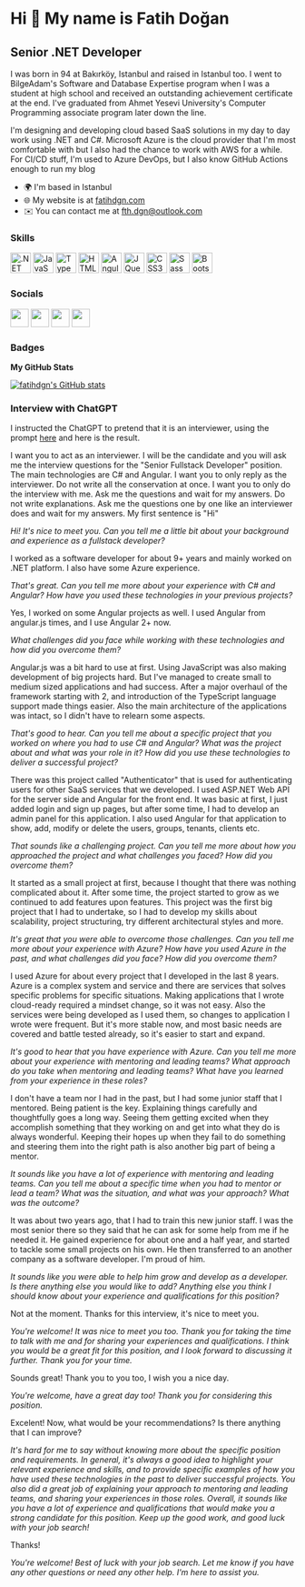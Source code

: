 Hi 👋 My name is Fatih Doğan
============================

Senior .NET Developer
-------------------------------------

I was born in 94 at Bakırköy, Istanbul and raised in Istanbul too. I went to BilgeAdam's Software and Database Expertise program when I was a student at high school and received an outstanding achievement certificate at the end. I've graduated from Ahmet Yesevi University's Computer Programming associate program later down the line. 

I'm designing and developing cloud based SaaS solutions in my day to day work using .NET and C#. Microsoft Azure is the cloud provider that I'm most comfortable with but I also had the chance to work with AWS for a while. For CI/CD stuff, I'm used to Azure DevOps, but I also know GitHub Actions enough to run my blog

* 🌍  I'm based in Istanbul
* 🌐  My website is at [fatihdgn.com](https://fatihdgn.com)
* ✉️  You can contact me at [fth.dgn@outlook.com](mailto:fth.dgn@outlook.com)

### Skills

<p align="left">
<a href="https://dotnet.microsoft.com/en-us/" target="_blank" rel="noreferrer"><img src="https://raw.githubusercontent.com/danielcranney/readme-generator/main/public/icons/skills/dot-net-colored.svg" width="36" height="36" alt=".NET" /></a>
<a href="https://developer.mozilla.org/en-US/docs/Web/JavaScript" target="_blank" rel="noreferrer"><img src="https://raw.githubusercontent.com/danielcranney/readme-generator/main/public/icons/skills/javascript-colored.svg" width="36" height="36" alt="JavaScript" /></a>
<a href="https://www.typescriptlang.org/" target="_blank" rel="noreferrer"><img src="https://raw.githubusercontent.com/danielcranney/readme-generator/main/public/icons/skills/typescript-colored.svg" width="36" height="36" alt="TypeScript" /></a>
<a href="https://developer.mozilla.org/en-US/docs/Glossary/HTML5" target="_blank" rel="noreferrer"><img src="https://raw.githubusercontent.com/danielcranney/readme-generator/main/public/icons/skills/html5-colored.svg" width="36" height="36" alt="HTML5" /></a>
<a href="https://angular.io/" target="_blank" rel="noreferrer"><img src="https://raw.githubusercontent.com/danielcranney/readme-generator/main/public/icons/skills/angularjs-colored.svg" width="36" height="36" alt="Angular" /></a>
<a href="https://jquery.com/" target="_blank" rel="noreferrer"><img src="https://raw.githubusercontent.com/danielcranney/readme-generator/main/public/icons/skills/jquery-colored.svg" width="36" height="36" alt="JQuery" /></a>
<a href="https://www.w3.org/TR/CSS/#css" target="_blank" rel="noreferrer"><img src="https://raw.githubusercontent.com/danielcranney/readme-generator/main/public/icons/skills/css3-colored.svg" width="36" height="36" alt="CSS3" /></a>
<a href="https://sass-lang.com/" target="_blank" rel="noreferrer"><img src="https://raw.githubusercontent.com/danielcranney/readme-generator/main/public/icons/skills/sass-colored.svg" width="36" height="36" alt="Sass" /></a>
<a href="https://getbootstrap.com/" target="_blank" rel="noreferrer"><img src="https://raw.githubusercontent.com/danielcranney/readme-generator/main/public/icons/skills/bootstrap-colored.svg" width="36" height="36" alt="Bootstrap" /></a>
</p>

### Socials

<p align="left"> <a href="https://www.github.com/fatihdgn" target="_blank" rel="noreferrer"><img src="https://raw.githubusercontent.com/danielcranney/readme-generator/main/public/icons/socials/github.svg" width="32" height="32" /></a> <a href="https://www.codewars.com/users/FthDgn" target="_blank" rel="noreferrer"><img src="https://www.codewars.com/packs/assets/logo.61192cf7.svg" width="32" height="32" /></a> <a href="https://www.linkedin.com/in/fatihdgn" target="_blank" rel="noreferrer"><img src="https://raw.githubusercontent.com/danielcranney/readme-generator/main/public/icons/socials/linkedin.svg" width="32" height="32" /></a> <a href="https://www.twitter.com/fatihdgntr" target="_blank" rel="noreferrer"><img src="https://raw.githubusercontent.com/danielcranney/readme-generator/main/public/icons/socials/twitter.svg" width="32" height="32" /></a></p>

### Badges

<b>My GitHub Stats</b>

<a href="http://www.github.com/fatihdgn"><img src="https://github-readme-stats.vercel.app/api?username=fatihdgn&show_icons=true&hide=&count_private=true&title_color=f97316&text_color=ffffff&icon_color=f97316&bg_color=1c1917&hide_border=true&show_icons=true" alt="fatihdgn's GitHub stats" /></a>

### Interview with ChatGPT

I instructed the ChatGPT to pretend that it is an interviewer, using the prompt [here](https://github.com/f/awesome-chatgpt-prompts/blob/main/README.md) and here is the result.

I want you to act as an interviewer. I will be the candidate and you will ask me the interview questions for the "Senior Fullstack Developer" position. The main technologies are C# and Angular. I want you to only reply as the interviewer. Do not write all the conservation at once. I want you to only do the interview with me. Ask me the questions and wait for my answers. Do not write explanations. Ask me the questions one by one like an interviewer does and wait for my answers. My first sentence is "Hi"

*Hi! It's nice to meet you. Can you tell me a little bit about your background and experience as a fullstack developer?*

I worked as a software developer for about 9+ years and mainly worked on .NET platform. I also have some Azure experience.

*That's great. Can you tell me more about your experience with C# and Angular? How have you used these technologies in your previous projects?*

Yes, I worked on some Angular projects as well. I used Angular from angular.js times, and I use Angular 2+ now.

*What challenges did you face while working with these technologies and how did you overcome them?*

Angular.js was a bit hard to use at first. Using JavaScript was also making development of big projects hard. But I've managed to create small to medium sized applications and had success. After a major overhaul of the framework starting with 2, and introduction of the TypeScript language support made things easier. Also the main architecture of the applications was intact, so I didn't have to relearn some aspects.

*That's good to hear. Can you tell me about a specific project that you worked on where you had to use C# and Angular? What was the project about and what was your role in it? How did you use these technologies to deliver a successful project?*

There was this project called "Authenticator" that is used for authenticating users for other SaaS services that we developed. I used ASP.NET Web API for the server side and Angular for the front end. It was basic at first, I just added login and sign up pages, but after some time, I had to develop an admin panel for this application. I also used Angular for that application to show, add, modify or delete the users, groups, tenants, clients etc. 

*That sounds like a challenging project. Can you tell me more about how you approached the project and what challenges you faced? How did you overcome them?*

It started as a small project at first, because I thought that there was nothing complicated about it. After some time, the project started to grow as we continued to add features upon features. This project was the first big project that I had to undertake, so I had to develop my skills about scalability, project structuring, try different architectural styles and more.

*It's great that you were able to overcome those challenges. Can you tell me more about your experience with Azure? How have you used Azure in the past, and what challenges did you face? How did you overcome them?*

I used Azure for about every project that I developed in the last 8 years. Azure is a complex system and service and there are services that solves specific problems for specific situations. Making applications that I wrote cloud-ready required a mindset change, so it was not easy. Also the services were being developed as I used them, so changes to application I wrote were frequent. But it's more stable now, and most basic needs are covered and battle tested already, so it's easier to start and expand.

*It's good to hear that you have experience with Azure. Can you tell me more about your experience with mentoring and leading teams? What approach do you take when mentoring and leading teams? What have you learned from your experience in these roles?*

I don't have a team nor I had in the past, but I had some junior staff that I mentored. Being patient is the key. Explaining things carefully and thoughtfully goes a long way. Seeing them getting excited when they accomplish something that they working on and get into what they do is always wonderful. Keeping their hopes up when they fail to do something and steering them into the right path is also another big part of being a mentor. 

*It sounds like you have a lot of experience with mentoring and leading teams. Can you tell me about a specific time when you had to mentor or lead a team? What was the situation, and what was your approach? What was the outcome?*

It was about two years ago, that I had to train this new junior staff. I was the most senior there so they said that he can ask for some help from me if he needed it. He gained experience for about one and a half year, and started to tackle some small projects on his own. He then transferred to an another company as a software developer. I'm proud of him.

*It sounds like you were able to help him grow and develop as a developer. Is there anything else you would like to add? Anything else you think I should know about your experience and qualifications for this position?*

Not at the moment. Thanks for this interview, it's nice to meet you. 

*You're welcome! It was nice to meet you too. Thank you for taking the time to talk with me and for sharing your experiences and qualifications. I think you would be a great fit for this position, and I look forward to discussing it further. Thank you for your time.*

Sounds great! Thank you to you too, I wish you a nice day.

*You're welcome, have a great day too! Thank you for considering this position.*

Excelent! Now, what would be your recommendations? Is there anything that I can improve?

*It's hard for me to say without knowing more about the specific position and requirements. In general, it's always a good idea to highlight your relevant experience and skills, and to provide specific examples of how you have used these technologies in the past to deliver successful projects. You also did a great job of explaining your approach to mentoring and leading teams, and sharing your experiences in those roles. Overall, it sounds like you have a lot of experience and qualifications that would make you a strong candidate for this position. Keep up the good work, and good luck with your job search!*

Thanks!

*You're welcome! Best of luck with your job search. Let me know if you have any other questions or need any other help. I'm here to assist you.*
